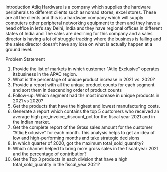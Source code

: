 Introduction
Atliq Hardware is a company which supplies the hardware peripherals to different clients such as nomad stores, excel stores. These are all the clients and this is a hardware company which will supply computers other peripheral networking equipment to them and they have a head office in let’s say Delhi, India and they have regional offices in different states of India and The sales are declining for this company and a sales director is having a lot of struggle tracking where the business is failing and the sales director doesn’t have any idea on what is actually happen at a ground level.

Problem Statement
1. Provide the list of markets in which customer "Atliq Exclusive" operates itsbusiness in the APAC region.
2. What is the percentage of unique product increase in 2021 vs. 2020? 
3. Provide a report with all the unique product counts for each segment and sort them in descending order of product counts
4. Follow-up: Which segment had the most increase in unique products in 2021 vs 2020?
5. Get the products that have the highest and lowest manufacturing costs.
6. Generate a report which contains the top 5 customers who received an average high pre_invoice_discount_pct for the fiscal year 2021 and in the Indian market.
7. Get the complete report of the Gross sales amount for the customer “Atliq Exclusive” for each month. This analysis helps to get an idea of low and high-performing months and take strategic decisions
8. In which quarter of 2020, got the maximum total_sold_quantity?
9. Which channel helped to bring more gross sales in the fiscal year 2021 and the percentage of contribution? 
10. Get the Top 3 products in each division that have a high total_sold_quantity in the fiscal_year 2021?
